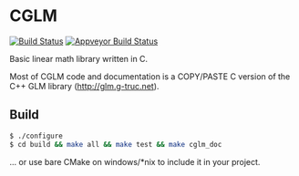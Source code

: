 CGLM
====

[![Build Status](https://travis-ci.org/ssbx/cglm.svg?branch=master)](https://travis-ci.org/ssbx/cglm)
[![Appveyor Build Status](https://ci.appveyor.com/api/projects/status/github/ssbx/cglm?branch=master&svg=true)](https://ci.appveyor.com/project/ssbx/cglm)

Basic linear math library written in C.

Most of CGLM code and documentation is a COPY/PASTE C version of the C++ GLM library (http://glm.g-truc.net).

Build
-----
```sh
$ ./configure
$ cd build && make all && make test && make cglm_doc
```
... or use bare CMake on windows/*nix to include it in your project.
